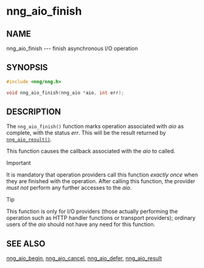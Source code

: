 # nng_aio_finish

## NAME

nng_aio_finish --- finish asynchronous I/O operation

## SYNOPSIS

```c
#include <nng/nng.h>

void nng_aio_finish(nng_aio *aio, int err);
```

## DESCRIPTION

The `nng_aio_finish()` function marks operation associated with _aio_ as
complete, with the status _err_.
This will be the result returned by [`nng_aio_result()`](../aio/nng_aio_result.md).

This function causes the callback associated with the _aio_ to called.

> [!IMPORTANT]
> It is mandatory that operation providers call this function
> _exactly once_ when they are finished with the operation.
> After calling this function, the provider _must not_ perform any
> further accesses to the _aio_.

> [!TIP]
> This function is only for I/O providers (those actually performing
> the operation such as HTTP handler functions or transport providers); ordinary
> users of the _aio_ should not have any need for this function.

## SEE ALSO

[nng_aio_begin](nng_aio_begin.md),
[nng_aio_cancel](../aio/nng_aio_cancel.md),
[nng_aio_defer](nng_aio_defer.md),
[nng_aio_result](../aio/nng_aio_result.md)
